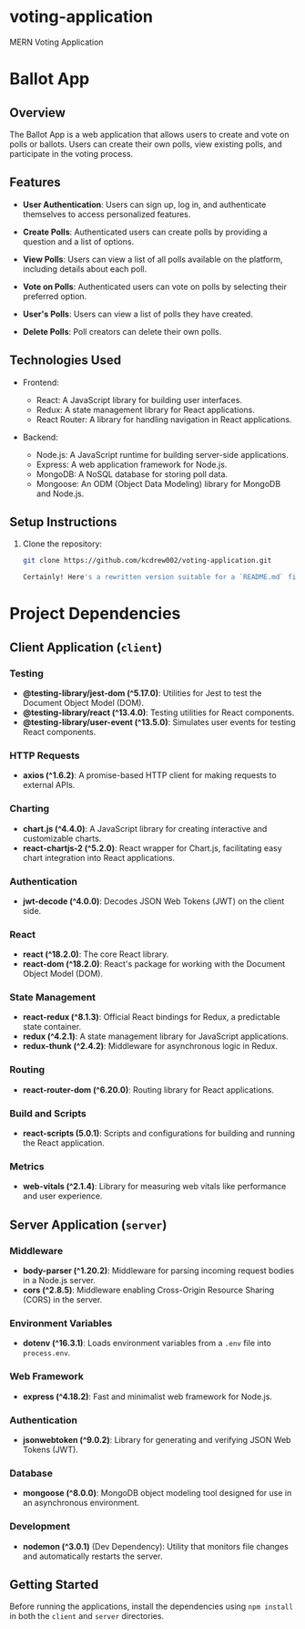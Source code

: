 # voting-application
MERN Voting Application
# Ballot App

## Overview

The Ballot App is a web application that allows users to create and vote on polls or ballots. Users can create their own polls, view existing polls, and participate in the voting process.

## Features

- **User Authentication**: Users can sign up, log in, and authenticate themselves to access personalized features.

- **Create Polls**: Authenticated users can create polls by providing a question and a list of options.

- **View Polls**: Users can view a list of all polls available on the platform, including details about each poll.

- **Vote on Polls**: Authenticated users can vote on polls by selecting their preferred option.

- **User's Polls**: Users can view a list of polls they have created.

- **Delete Polls**: Poll creators can delete their own polls.

## Technologies Used

- Frontend:
  - React: A JavaScript library for building user interfaces.
  - Redux: A state management library for React applications.
  - React Router: A library for handling navigation in React applications.

- Backend:
  - Node.js: A JavaScript runtime for building server-side applications.
  - Express: A web application framework for Node.js.
  - MongoDB: A NoSQL database for storing poll data.
  - Mongoose: An ODM (Object Data Modeling) library for MongoDB and Node.js.

## Setup Instructions

1. Clone the repository:

   ```bash
   git clone https://github.com/kcdrew002/voting-application.git

   Certainly! Here's a rewritten version suitable for a `README.md` file:

# Project Dependencies

## Client Application (`client`)

### Testing
- **@testing-library/jest-dom (^5.17.0)**: Utilities for Jest to test the Document Object Model (DOM).
- **@testing-library/react (^13.4.0)**: Testing utilities for React components.
- **@testing-library/user-event (^13.5.0)**: Simulates user events for testing React components.

### HTTP Requests
- **axios (^1.6.2)**: A promise-based HTTP client for making requests to external APIs.

### Charting
- **chart.js (^4.4.0)**: A JavaScript library for creating interactive and customizable charts.
- **react-chartjs-2 (^5.2.0)**: React wrapper for Chart.js, facilitating easy chart integration into React applications.

### Authentication
- **jwt-decode (^4.0.0)**: Decodes JSON Web Tokens (JWT) on the client side.

### React
- **react (^18.2.0)**: The core React library.
- **react-dom (^18.2.0)**: React's package for working with the Document Object Model (DOM).

### State Management
- **react-redux (^8.1.3)**: Official React bindings for Redux, a predictable state container.
- **redux (^4.2.1)**: A state management library for JavaScript applications.
- **redux-thunk (^2.4.2)**: Middleware for asynchronous logic in Redux.

### Routing
- **react-router-dom (^6.20.0)**: Routing library for React applications.

### Build and Scripts
- **react-scripts (5.0.1)**: Scripts and configurations for building and running the React application.

### Metrics
- **web-vitals (^2.1.4)**: Library for measuring web vitals like performance and user experience.

## Server Application (`server`)

### Middleware
- **body-parser (^1.20.2)**: Middleware for parsing incoming request bodies in a Node.js server.
- **cors (^2.8.5)**: Middleware enabling Cross-Origin Resource Sharing (CORS) in the server.

### Environment Variables
- **dotenv (^16.3.1)**: Loads environment variables from a `.env` file into `process.env`.

### Web Framework
- **express (^4.18.2)**: Fast and minimalist web framework for Node.js.

### Authentication
- **jsonwebtoken (^9.0.2)**: Library for generating and verifying JSON Web Tokens (JWT).

### Database
- **mongoose (^8.0.0)**: MongoDB object modeling tool designed for use in an asynchronous environment.

### Development
- **nodemon (^3.0.1)** (Dev Dependency): Utility that monitors file changes and automatically restarts the server.

## Getting Started
Before running the applications, install the dependencies using `npm install` in both the `client` and `server` directories.
